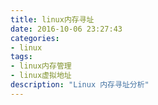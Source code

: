 ```yaml
---
title: linux内存寻址
date: 2016-10-06 23:27:43
categories:
- linux
tags: 
- linux内存管理
- linux虚拟地址
description: "Linux 内存寻址分析"
---
```

